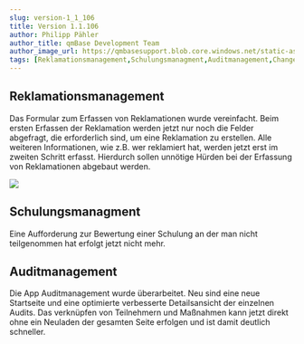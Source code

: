 ```yaml
---
slug: version-1_1_106
title: Version 1.1.106
author: Philipp Pähler
author_title: qmBase Development Team
author_image_url: https://qmbasesupport.blob.core.windows.net/static-assets/img/persons/paehler_round.png
tags: [Reklamationsmanagement,Schulungsmanagment,Auditmanagement,Changelog]
---
```

## Reklamationsmanagement

Das Formular zum Erfassen von Reklamationen wurde vereinfacht. Beim ersten Erfassen der Reklamation werden jetzt nur noch die Felder abgefragt, die erforderlich sind, um eine Reklamation zu erstellen. Alle weiteren Informationen, wie z.B. wer reklamiert hat, werden jetzt erst im zweiten Schritt erfasst. Hierdurch sollen unnötige Hürden bei der Erfassung von Reklamationen abgebaut werden.

![](https://caqadmin.blob.core.windows.net/releasenotes/91-images/mceclip0.png)

## Schulungsmanagment

Eine Aufforderung zur Bewertung einer Schulung an der man nicht teilgenommen hat erfolgt jetzt nicht mehr.

## Auditmanagement

Die App Auditmanagement wurde überarbeitet. Neu sind eine neue Startseite und eine optimierte verbesserte Detailsansicht der einzelnen Audits. Das verknüpfen von Teilnehmern und Maßnahmen kann jetzt direkt ohne ein Neuladen der gesamten Seite erfolgen und ist damit deutlich schneller.